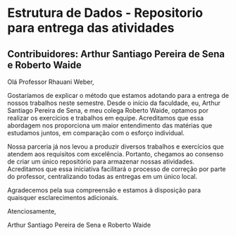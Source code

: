 # Estrutura de Dados - Repositorio para entrega das atividades
## Contribuidores: Arthur Santiago Pereira de Sena e Roberto Waide

Olá Professor Rhauani Weber,

Gostaríamos de explicar o método que estamos adotando para a entrega de nossos trabalhos neste semestre. Desde o início da faculdade, eu, Arthur Santiago Pereira de Sena, e meu colega Roberto Waide, optamos por realizar os exercícios e trabalhos em equipe. Acreditamos que essa abordagem nos proporciona um maior entendimento das matérias que estudamos juntos, em comparação com o esforço individual.

Nossa parceria já nos levou a produzir diversos trabalhos e exercícios que atendem aos requisitos com excelência. Portanto, chegamos ao consenso de criar um único repositório para armazenar nossas atividades. Acreditamos que essa iniciativa facilitará o processo de correção por parte do professor, centralizando todas as entregas em um único local.

Agradecemos pela sua compreensão e estamos à disposição para quaisquer esclarecimentos adicionais.

Atenciosamente,

Arthur Santiago Pereira de Sena e Roberto Waide
